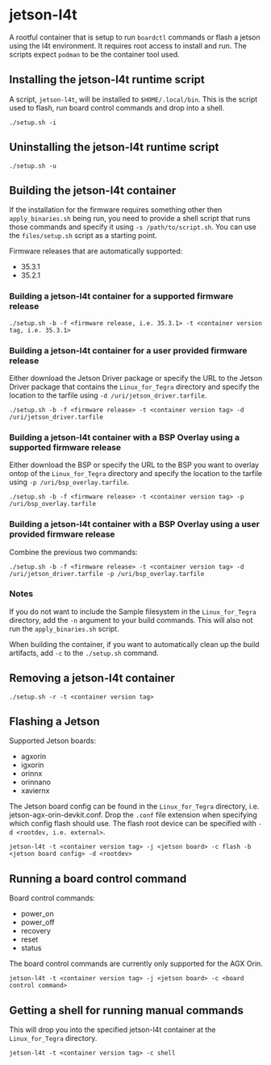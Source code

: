 # jetson-l4t

A rootful container that is setup to run `boardctl` commands or flash a jetson
using the l4t environment. It requires root access to install and run.
The scripts expect `podman` to be the container tool used.

## Installing the jetson-l4t runtime script

A script, `jetson-l4t`, will be installed to `$HOME/.local/bin`. This is the
script used to flash, run board control commands and drop into a shell.

```
./setup.sh -i
```

## Uninstalling the jetson-l4t runtime script

```
./setup.sh -u
```

## Building the jetson-l4t container

If the installation for the firmware requires something other then `apply_binaries.sh`
being run, you need to provide a shell script that runs those commands and
specify it using `-s /path/to/script.sh`. You can use the `files/setup.sh`
script as a starting point.

Firmware releases that are automatically supported:

- 35.3.1
- 35.2.1

### Building a jetson-l4t container for a supported firmware release

```
./setup.sh -b -f <firmware release, i.e. 35.3.1> -t <container version tag, i.e. 35.3.1>
```

### Building a jetson-l4t container for a user provided firmware release

Either download the Jetson Driver package or specify the URL to the
Jetson Driver package that contains the `Linux_for_Tegra` directory
and specify the location to the tarfile using `-d /uri/jetson_driver.tarfile`.

```
./setup.sh -b -f <firmware release> -t <container version tag> -d /uri/jetson_driver.tarfile
```

### Building a jetson-l4t container with a BSP Overlay using a supported firmware release

Either download the BSP or specify the URL to the BSP you want to overlay
ontop of the `Linux_for_Tegra` directory and specify the location to the
tarfile using `-p /uri/bsp_overlay.tarfile`.

```
./setup.sh -b -f <firmware release> -t <container version tag> -p /uri/bsp_overlay.tarfile
```

### Building a jetson-l4t container with a BSP Overlay using a user provided firmware release

Combine the previous two commands:

```
./setup.sh -b -f <firmware release> -t <container version tag> -d /uri/jetson_driver.tarfile -p /uri/bsp_overlay.tarfile
```

### Notes

If you do not want to include the Sample filesystem in the `Linux_for_Tegra`
directory, add the `-n` argument to your build commands. This will also not
run the `apply_binaries.sh` script.

When building the container, if you want to automatically clean up the build
artifacts, add `-c` to the `./setup.sh` command.

## Removing a jetson-l4t container

```
./setup.sh -r -t <container version tag>
```

## Flashing a Jetson

Supported Jetson boards:

- agxorin
- igxorin
- orinnx
- orinnano
- xaviernx

The Jetson board config can be found in the `Linux_for_Tegra` directory,
i.e. jetson-agx-orin-devkit.conf. Drop the `.conf` file extension when
specifying which config flash should use. The flash root device can be
specified with `-d <rootdev, i.e. external>`.

```
jetson-l4t -t <container version tag> -j <jetson board> -c flash -b <jetson board config> -d <rootdev>
```

## Running a board control command

Board control commands:

- power_on
- power_off
- recovery
- reset
- status

The board control commands are currently only supported for the AGX Orin.

```
jetson-l4t -t <container version tag> -j <jetson board> -c <board control command>
```

## Getting a shell for running manual commands

This will drop you into the specified jetson-l4t container at the `Linux_for_Tegra` directory.

```
jetson-l4t -t <container version tag> -c shell
```
